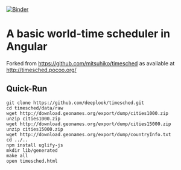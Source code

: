 [![Binder](https://mybinder.org/badge_logo.svg)](http://beta.mybinder.org/v2/gh/deeplook/timesched/master) 

# A basic world-time scheduler in Angular

Forked from https://github.com/mitsuhiko/timesched as available at http://timesched.pocoo.org/

## Quick-Run

```
git clone https://github.com/deeplook/timesched.git
cd timesched/data/raw
wget http://download.geonames.org/export/dump/cities1000.zip
unzip cities1000.zip
wget http://download.geonames.org/export/dump/cities15000.zip
unzip cities15000.zip
wget http://download.geonames.org/export/dump/countryInfo.txt
cd ../..
npm install uglify-js
mkdir lib/generated
make all
open timesched.html
```
